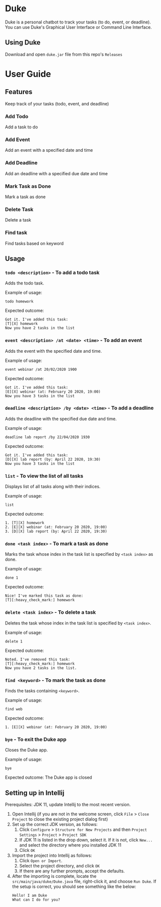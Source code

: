 # Duke

Duke is a personal chatbot to track your tasks (to do, event, or deadline). 
You can use Duke's Graphical User Interface or Command Line Interface.

## Using Duke
Download and open `duke.jar` file from this repo's `Releases`

# User Guide

## Features 
Keep track of your tasks (todo, event, and deadline)

### Add Todo
Add a task to do

### Add Event
Add an event with a specified date and time

### Add Deadline
Add an deadline with a specified due date and time

### Mark Task as Done
Mark a task as done

### Delete Task
Delete a task

### Find task
Find tasks based on keyword

## Usage

### `todo <description>` - To add a todo task

Adds the todo task.

Example of usage: 

`todo homework`

Expected outcome:

```
Got it. I've added this task:
[T][X] homework
Now you have 2 tasks in the list
```

### `event <description> /at <date> <time>` - To add an event

Adds the event with the specified date and time.

Example of usage: 

`event webinar /at 20/02/2020 1900`

Expected outcome:

```
Got it. I've added this task:
[E][X] webinar (at: February 20 2020, 19:00)
Now you have 3 tasks in the list
```

### `deadline <description> /by <date> <time>` - To add a deadline

Adds the deadline with the specified due date and time.

Example of usage: 

`deadline lab report /by 22/04/2020 1930`

Expected outcome:

```
Got it. I've added this task:
[D][X] lab report (by: April 22 2020, 19:30)
Now you have 3 tasks in the list
```

### `list` - To view the list of all tasks

Displays list of all tasks along with their indices.

Example of usage: 

`list`

Expected outcome:

```
1. [T][X] homework
2. [E][X] webinar (at: February 20 2020, 19:00)
3. [D][X] lab report (by: April 22 2020, 19:30)
```

### `done <task index>` - To mark a task as done

Marks the task whose index in the task list is specified by `<task index>` as done.

Example of usage: 

`done 1`

Expected outcome:
```
Nice! I've marked this task as done:
[T][:heavy_check_mark:] homework
```

### `delete <task index>` - To delete a task

Deletes the task whose index in the task list is specified by `<task index>`.

Example of usage: 

`delete 1`

Expected outcome:
```
Noted. I've removed this task:
[T][:heavy_check_mark:] homework
Now you have 2 tasks in the list.
```

### `find <keyword>` - To mark the task as done

Finds the tasks containing `<keyword>`.

Example of usage: 

`find web`

Expected outcome:
```
1. [E][X] webinar (at: February 20 2020, 19:00)
```

### `bye` - To exit the Duke app

Closes the Duke app.

Example of usage: 

`bye`

Expected outcome:
The Duke app is closed

## Setting up in Intellij

Prerequisites: JDK 11, update Intellij to the most recent version.

1. Open Intellij (if you are not in the welcome screen, click `File` > `Close Project` to close the existing project dialog first)
1. Set up the correct JDK version, as follows:
   1. Click `Configure` > `Structure for New Projects` and then `Project Settings` > `Project` > `Project SDK`
   1. If JDK 11 is listed in the drop down, select it. If it is not, click `New...` and select the directory where you installed JDK 11
   1. Click `OK`
1. Import the project into Intellij as follows:
   1. Click `Open or Import`.
   1. Select the project directory, and click `OK`
   1. If there are any further prompts, accept the defaults.
1. After the importing is complete, locate the `src/main/java/duke/Duke.java` file, right-click it, and choose `Run Duke`. If the setup is correct, you should see something like the below:
   ```
   Hello! I am Duke
   What can I do for you?
   ```
